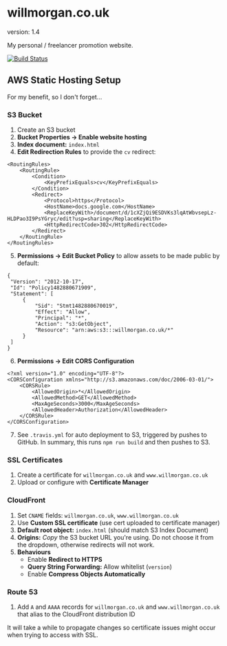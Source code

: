 willmorgan.co.uk
================

version: 1.4

My personal / freelancer promotion website.

[![Build Status](https://travis-ci.org/willmorgan/willmorgan.co.uk.svg?branch=master)](https://travis-ci.org/willmorgan/willmorgan.co.uk)

## AWS Static Hosting Setup

For my benefit, so I don't forget...

### S3 Bucket

  1. Create an S3 bucket
  2. **Bucket Properties -> Enable website hosting**
  3. **Index document:** `index.html`
  4. **Edit Redirection Rules** to provide the `cv` redirect:
  
  ````
  <RoutingRules>
      <RoutingRule>
          <Condition>
              <KeyPrefixEquals>cv</KeyPrefixEquals>
          </Condition>
          <Redirect>
              <Protocol>https</Protocol>
              <HostName>docs.google.com</HostName>
              <ReplaceKeyWith>/document/d/1cXZjQi9ESDVKs3lqAtWbvsepLz-HLDPao3I9PsYGryc/edit?usp=sharing</ReplaceKeyWith>
              <HttpRedirectCode>302</HttpRedirectCode>
          </Redirect>
      </RoutingRule>
  </RoutingRules>
  ````
 
   5. **Permissions -> Edit Bucket Policy** to allow assets to be made public by default:
   
   ````
   {
   	"Version": "2012-10-17",
   	"Id": "Policy1482880671909",
   	"Statement": [
   		{
   			"Sid": "Stmt1482880670019",
   			"Effect": "Allow",
   			"Principal": "*",
   			"Action": "s3:GetObject",
   			"Resource": "arn:aws:s3:::willmorgan.co.uk/*"
   		}
   	]
   }
   ````
   
   6. **Permissions -> Edit CORS Configuration**
   
   ````
   <?xml version="1.0" encoding="UTF-8"?>
   <CORSConfiguration xmlns="http://s3.amazonaws.com/doc/2006-03-01/">
       <CORSRule>
           <AllowedOrigin>*</AllowedOrigin>
           <AllowedMethod>GET</AllowedMethod>
           <MaxAgeSeconds>3000</MaxAgeSeconds>
           <AllowedHeader>Authorization</AllowedHeader>
       </CORSRule>
   </CORSConfiguration>
   ````
   
   7. See `.travis.yml` for auto deployment to S3, triggered by pushes to GitHub. In summary, this runs `npm run build` and then pushes to S3.
   
### SSL Certificates

   1. Create a certificate for `willmorgan.co.uk` and `www.willmorgan.co.uk`
   2. Upload or configure with **Certificate Manager**

### CloudFront

   1. Set `CNAME` fields: `willmorgan.co.uk`, `www.willmorgan.co.uk`
   2. Use **Custom SSL certificate** (use cert uploaded to certificate manager)
   3. **Default root object:** `index.html` (should match S3 Index Document)
   4. **Origins:** *Copy* the S3 bucket URL you're using. Do not choose it from the dropdown, otherwise redirects will not work.
   5. **Behaviours**
      * Enable **Redirect to HTTPS**
      * **Query String Forwarding:** Allow whitelist (`version`)
      * Enable **Compress Objects Automatically**

### Route 53

   1. Add `A` and `AAAA` records for `willmorgan.co.uk` and `www.willmorgan.co.uk` that alias to the CloudFront distribution ID
    
It will take a while to propagate changes so certificate issues might occur when trying to access with SSL.
